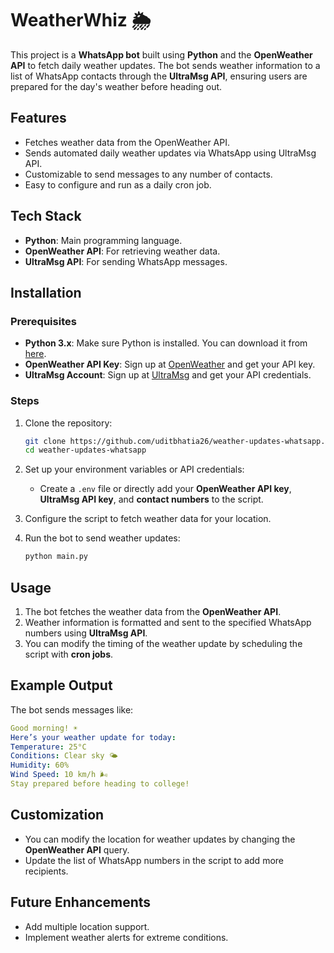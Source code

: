 # WeatherWhiz 🌦️

This project is a **WhatsApp bot** built using **Python** and the **OpenWeather API** to fetch daily weather updates. The bot sends weather information to a list of WhatsApp contacts through the **UltraMsg API**, ensuring users are prepared for the day's weather before heading out.

## Features

- Fetches weather data from the OpenWeather API.
- Sends automated daily weather updates via WhatsApp using UltraMsg API.
- Customizable to send messages to any number of contacts.
- Easy to configure and run as a daily cron job.

## Tech Stack

- **Python**: Main programming language.
- **OpenWeather API**: For retrieving weather data.
- **UltraMsg API**: For sending WhatsApp messages.

## Installation

### Prerequisites

- **Python 3.x**: Make sure Python is installed. You can download it from [here](https://www.python.org/downloads/).
- **OpenWeather API Key**: Sign up at [OpenWeather](https://openweathermap.org/api) and get your API key.
- **UltraMsg Account**: Sign up at [UltraMsg](https://www.ultramsg.com/) and get your API credentials.

### Steps

1. Clone the repository:

   ```bash
   git clone https://github.com/uditbhatia26/weather-updates-whatsapp.git
   cd weather-updates-whatsapp
   ```

2. Set up your environment variables or API credentials:
   - Create a `.env` file or directly add your **OpenWeather API key**, **UltraMsg API key**, and **contact numbers** to the script.

3. Configure the script to fetch weather data for your location.

4. Run the bot to send weather updates:

   ```bash
   python main.py
   ```

## Usage

1. The bot fetches the weather data from the **OpenWeather API**.
2. Weather information is formatted and sent to the specified WhatsApp numbers using **UltraMsg API**.
3. You can modify the timing of the weather update by scheduling the script with **cron jobs**.

## Example Output

The bot sends messages like:

```yaml
Good morning! ☀️
Here’s your weather update for today:
Temperature: 25°C
Conditions: Clear sky 🌤️
Humidity: 60%
Wind Speed: 10 km/h 🌬️
Stay prepared before heading to college!
```

## Customization

- You can modify the location for weather updates by changing the **OpenWeather API** query.
- Update the list of WhatsApp numbers in the script to add more recipients.

## Future Enhancements

- Add multiple location support.
- Implement weather alerts for extreme conditions.
